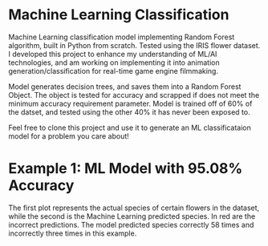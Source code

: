 # Machine Learning Classification
Machine Learning classification model implementing Random Forest algorithm, built in Python from scratch. Tested using the IRIS flower dataset. I developed this project to enhance my understanding of ML/AI technologies, and am working on implementing it into animation generation/classification for real-time game engine filmmaking. 

Model generates decision trees, and saves them into a Random Forest Object. The object is tested for accuracy and scrapped if does not meet the minimum accuracy requirement parameter. Model is trained off of 60% of the datset, and tested using the other 40% it has never been exposed to. 

Feel free to clone this project and use it to generate an ML classificataion model for a problem you care about!

# Example 1: ML Model with 95.08% Accuracy
The first plot represents the actual species of certain flowers in the dataset, while the second is the Machine Learning predicted species. In red are the incorrect predictions. The model predicted species correctly 58 times and incorrectly three times in this example. 

